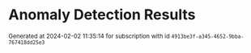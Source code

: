 # Anomaly Detection Results


<sup>Generated at 2024-02-02 11:35:14 for subscription with id `4913be3f-a345-4652-9bba-767418dd25e3`</sup>
